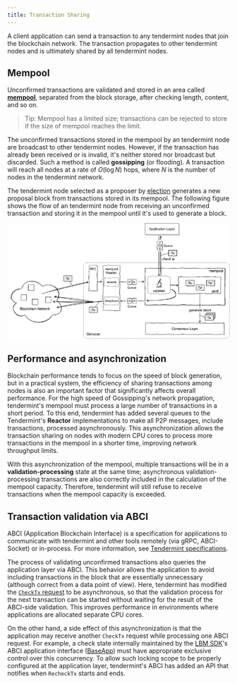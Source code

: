 ```yaml
---
title: Transaction Sharing
---
```


A client application can send a transaction to any tendermint nodes that join the blockchain network. The transaction propagates to other tendermint nodes and is ultimately shared by all tendermint nodes.

## Mempool

Unconfirmed transactions are validated and stored in an area called [**mempool**](https://github.com/tendermint/tendermint/blob/v0.34.x/spec/abci/apps.md#mempool-connection), separated from the block storage, after checking length, content, and so on.

> Tip: Mempool has a limited size; transactions can be rejected to store if the size of mempool reaches the limit.

The unconfirmed transactions stored in the mempool by an tendermint node are broadcast to other tendermint nodes. However, if the transaction has already been received or is invalid, it's neither stored nor broadcast but discarded. Such a method is called **gossipping** (or flooding). A transaction will reach all nodes at a rate of $O(\log N)$ hops, where $N$ is the number of nodes in the tendermint network.

The tendermint node selected as a proposer by [election](02-consensus.md#election) generates a new proposal block from transactions stored in its mempool. The following figure shows the flow of an tendermint node from receiving an unconfirmed transaction and storing it in the mempool until it's used to generate a block.

![Mempool in tendermint structure](../static/tx-sharing/mempool.png)

## Performance and asynchronization

Blockchain performance tends to focus on the speed of block generation, but in a practical system, the efficiency of sharing transactions among nodes is also an important factor that significantly affects overall performance. For the high speed of Gossipping's network propagation, tendermint's mempool must process a large number of transactions in a short period.
To this end, tendermint has added several queues to the Tendermint's **Reactor** implementations to make all P2P messages, include transactions, processed asynchronously. This asynchronization allows the transaction sharing on nodes with modern CPU cores to process more transactions in the mempool in a shorter time, improving network throughput limits.

With this asynchronization of the mempool, multiple transactions will be in a **validation-processing** state at the same time; asynchronous validation-processing transactions are also correctly included in the calculation of the mempool capacity. Therefore, tendermint will still refuse to receive transactions when the mempool capacity is exceeded.

## Transaction validation via ABCI

ABCI (Application Blockchain Interface) is a specification for applications to communicate with tendermint and other tools remotely (via gRPC, ABCI-Socket) or in-process. For more information, see [Tendermint specifications](https://github.com/tendermint/tendermint/tree/main/spec/abci).

The process of validating unconfirmed transactions also queries the application layer via ABCI. This behavior allows the application to avoid including transactions in the block that are essentially unnecessary (although correct from a data point of view). Here, tendermint has modified the [`CheckTx` request](https://github.com/tendermint/tendermint/blob/main/spec/abci/abci.md#mempool-connection) to be asynchronous, so that the validation process for the next transaction can be started without waiting for the result of the ABCI-side validation. This improves performance in environments where applications are allocated separate CPU cores.

On the other hand, a side effect of this asynchronization is that the application may receive another `CheckTx` request while processing one ABCI request. For example, a check state internally maintained by the [LBM SDK](https://github.com/line/lbm-sdk)'s ABCI application interface ([BaseApp](https://docs.cosmos.network/main/core/baseapp.html)) must have appropriate exclusive control over this concurrency. To allow such locking scope to be properly configured at the application layer, tendermint's ABCI has added an API that notifies when `RecheckTx` starts and ends.
